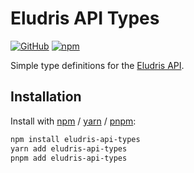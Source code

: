 # Eludris API Types

[![GitHub](https://img.shields.io/github/license/eludris-community/eludris-api-types?style=flat-square)](https://github.com/eludris-community/eludris-api-types/blob/main/LICENSE.md)
[![npm](https://img.shields.io/npm/v/eludris-api-types?color=crimson&logo=npm&style=flat-square)](https://www.npmjs.com/package/eludris-api-types)


Simple type definitions for the [Eludris API](https://eludris.github.io/docs).

## Installation

Install with [npm](https://www.npmjs.com/) / [yarn](https://yarnpkg.com) / [pnpm](https://pnpm.js.org/):

```sh
npm install eludris-api-types
yarn add eludris-api-types
pnpm add eludris-api-types
```
